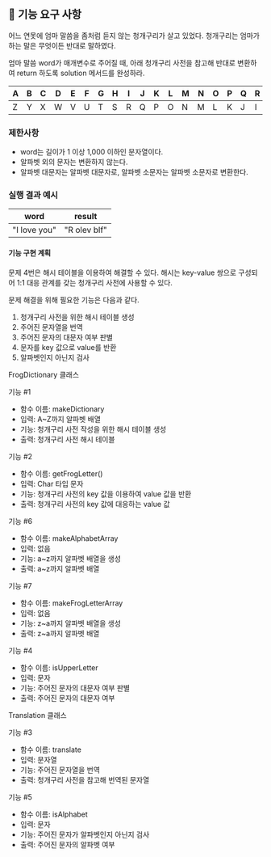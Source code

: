 ## 🚀 기능 요구 사항

어느 연못에 엄마 말씀을 좀처럼 듣지 않는 청개구리가 살고 있었다. 청개구리는 엄마가 하는 말은 무엇이든 반대로 말하였다.

엄마 말씀 word가 매개변수로 주어질 때, 아래 청개구리 사전을 참고해 반대로 변환하여 return 하도록 solution 메서드를 완성하라.

| A | B | C | D | E | F | G | H | I | J | K | L | M | N | O | P | Q | R | S | T | U | V | W | X | Y | Z |
| --- | --- | --- | --- | --- | --- | --- | --- | --- | --- | --- | --- | --- | --- | --- | --- | --- | --- | --- | --- | --- | --- | --- | --- | --- | --- |
| Z | Y | X | W | V | U | T | S | R | Q | P | O | N | M | L | K | J | I | H | G | F | E | D | C | B | A |

### 제한사항

- word는 길이가 1 이상 1,000 이하인 문자열이다.
- 알파벳 외의 문자는 변환하지 않는다.
- 알파벳 대문자는 알파벳 대문자로, 알파벳 소문자는 알파벳 소문자로 변환한다.

### 실행 결과 예시

| word | result |
| --- | --- |
| "I love you" | "R olev blf" |

#### 기능 구현 계획
문제 4번은 해시 테이블을 이용하여 해결할 수 있다. 해시는 key-value 쌍으로 구성되어 1:1 대응 관계를 갖는 청개구리 사전에 사용할 수 있다.

문제 해결을 위해 필요한 기능은 다음과 같다.

1) 청개구리 사전을 위한 해시 테이블 생성
2) 주어진 문자열을 번역
3) 주어진 문자의 대문자 여부 판별
4) 문자를 key 값으로 value를 반환
5) 알파벳인지 아닌지 검사

FrogDictionary 클래스  

기능 #1
- 함수 이름: makeDictionary
- 입력: A~Z까지 알파벳 배열
- 기능: 청개구리 사전 작성을 위한 해시 테이블 생성
- 출력: 청개구리 사전 해시 테이블

기능 #2
- 함수 이름: getFrogLetter()
- 입력: Char 타입 문자
- 기능: 청개구리 사전의 key 값을 이용하여 value 값을 반환
- 출력: 청개구리 사전의 key 값에 대응하는 value 값

기능 #6
- 함수 이름: makeAlphabetArray
- 입력: 없음
- 기능: a~z까지 알파벳 배열을 생성
- 출력: a~z까지 알파벳 배열

기능 #7
- 함수 이름: makeFrogLetterArray
- 입력: 없음
- 기능: z~a까지 알파벳 배열을 생성
- 출력: z~a까지 알파벳 배열

기능 #4
- 함수 이름: isUpperLetter
- 입력: 문자
- 기능: 주어진 문자의 대문자 여부 판별
- 출력: 주어진 문자의 대문자 여부

Translation 클래스

기능 #3
- 함수 이름: translate
- 입력: 문자열
- 기능: 주어진 문자열을 번역
- 출력: 청개구리 사전을 참고해 번역된 문자열

기능 #5
- 함수 이름: isAlphabet
- 입력: 문자
- 기능: 주어진 문자가 알파벳인지 아닌지 검사
- 출력: 주어진 문자의 알파벳 여부